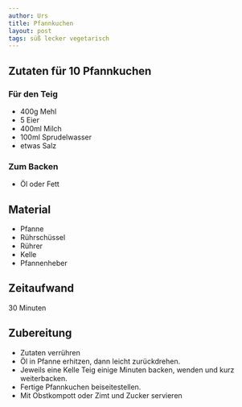 ```yaml
---
author: Urs
title: Pfannkuchen
layout: post
tags: süß lecker vegetarisch
---
```

## Zutaten für 10 Pfannkuchen
### Für den Teig
 * 400g Mehl
 * 5 Eier
 * 400ml Milch
 * 100ml Sprudelwasser
 * etwas Salz

### Zum Backen
 * Öl oder Fett

## Material
 * Pfanne
 * Rührschüssel
 * Rührer
 * Kelle
 * Pfannenheber

## Zeitaufwand
 30 Minuten

## Zubereitung
 * Zutaten verrühren
 * Öl in Pfanne erhitzen, dann leicht zurückdrehen.
 * Jeweils eine Kelle Teig einige Minuten backen, wenden und kurz weiterbacken.
 * Fertige Pfannkuchen beiseitestellen.
 * Mit Obstkompott oder Zimt und Zucker servieren
